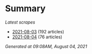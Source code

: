 # Summary
*Latest scrapes*
* [2021-08-03](https://github.com/nuuuwan/news_lk/blob/data/news_lk.2021-08-03.json) (192 articles)
* [2021-08-04](https://github.com/nuuuwan/news_lk/blob/data/news_lk.2021-08-04.json) (76 articles)

*Generated at 09:08AM, August 04, 2021*